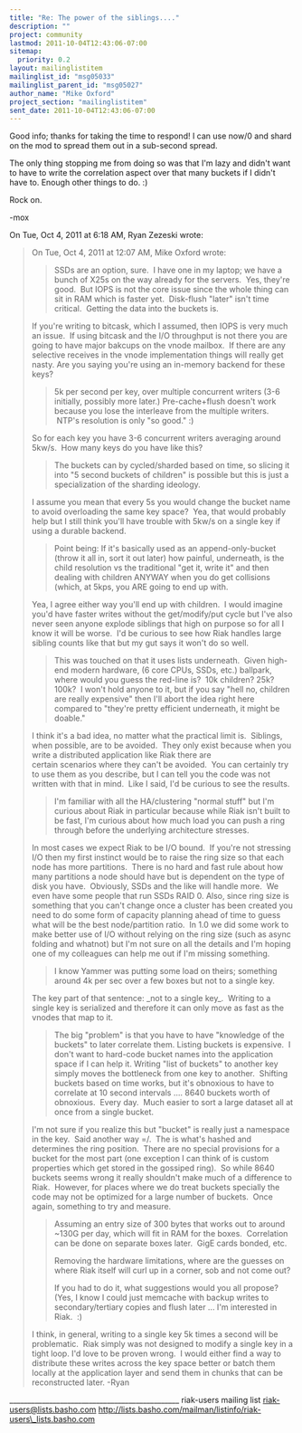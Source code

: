 ```yaml
---
title: "Re: The power of the siblings...."
description: ""
project: community
lastmod: 2011-10-04T12:43:06-07:00
sitemap:
  priority: 0.2
layout: mailinglistitem
mailinglist_id: "msg05033"
mailinglist_parent_id: "msg05027"
author_name: "Mike Oxford"
project_section: "mailinglistitem"
sent_date: 2011-10-04T12:43:06-07:00
---
```



Good info; thanks for taking the time to respond!
I can use now/0 and shard on the mod to spread them out in a
sub-second spread.

The only thing stopping me from doing so was that I'm lazy and
didn't want to have to write the correlation aspect over that many
buckets if I didn't have to. Enough other things to do. :)

Rock on.

-mox

On Tue, Oct 4, 2011 at 6:18 AM, Ryan Zezeski  wrote:
>
>
> On Tue, Oct 4, 2011 at 12:07 AM, Mike Oxford  wrote:
>>
>> SSDs are an option, sure.  I have one in my laptop; we have a bunch
>> of X25s on the way already for the servers.  Yes, they're good.  But
>> IOPS is not the core issue since the whole thing can sit in RAM
>> which is faster yet.  Disk-flush "later" isn't time critical.  Getting the
>> data into the buckets is.
>
> If you're writing to bitcask, which I assumed, then IOPS is very much an
> issue.  If using bitcask and the I/O throughput is not there you are going
> to have major bakcups on the vnode mailbox.  If there are any selective
> receives in the vnode implementation things will really get nasty.
> Are you saying you're using an in-memory backend for these keys?
>
>>
>> 5k per second per key, over multiple concurrent writers (3-6 initially,
>> possibly more later.) Pre-cache+flush doesn't work because you
>> lose the interleave from the multiple writers.  NTP's resolution is only
>> "so good." :)
>
> So for each key you have 3-6 concurrent writers averaging around 5kw/s.  How
> many keys do you have like this?
>
>>
>> The buckets can by cycled/sharded based on time, so slicing it into
>> "5 second buckets of children" is possible but this is just a
>> specialization
>> of the sharding ideology.
>
> I assume you mean that every 5s you would change the bucket name to avoid
> overloading the same key space?  Yea, that would probably help but I still
> think you'll have trouble with 5kw/s on a single key if using a durable
> backend.
>
>>
>> Point being: If it's basically used as an append-only-bucket (throw it
>> all in, sort it out later) how painful, underneath, is the child
>> resolution vs
>> the traditional "get it, write it" and then dealing with children ANYWAY
>> when you do get collisions (which, at 5kps, you ARE going to end up with.
>
> Yea, I agree either way you'll end up with children.  I would imagine you'd
> have faster writes without the get/modify/put cycle but I've also never seen
> anyone explode siblings that high on purpose so for all I know it will be
> worse.  I'd be curious to see how Riak handles large sibling counts like
> that but my gut says it won't do so well.
>>
>> This was touched on that it uses lists underneath.  Given high-end modern
>> hardware, (6 core CPUs, SSDs, etc.) ballpark, where would you guess the
>> red-line is?  10k children? 25k? 100k?  I won't hold anyone to it, but if
>> you say "hell no, children are really expensive" then I'll abort the idea
>> right here compared to "they're pretty efficient underneath, it might be
>> doable."
>
> I think it's a bad idea, no matter what the practical limit is.  Siblings,
> when possible, are to be avoided.  They only exist because when you write a
> distributed application like Riak there are certain scenarios where they
> can't be avoided.  You can certainly try to use them as you describe, but I
> can tell you the code was not written with that in mind.  Like I said, I'd
> be curious to see the results.
>>
>> I'm familiar with all the HA/clustering "normal stuff" but I'm curious
>> about Riak in particular because while Riak isn't built to be fast,
>> I'm curious about how much load you can push a ring through before
>> the underlying architecture stresses.
>
> In most cases we expect Riak to be I/O bound.  If you're not stressing I/O
> then my first instinct would be to raise the ring size so that each node has
> more partitions.  There is no hard and fast rule about how many partitions a
> node should have but is dependent on the type of disk you have.  Obviously,
> SSDs and the like will handle more.  We even have some people that run SSDs
> RAID 0.
> Also, since ring size is something that you can't change once a cluster has
> been created you need to do some form of capacity planning ahead of time to
> guess what will be the best node/partition ratio.  In 1.0 we did some work
> to make better use of I/O without relying on the ring size (such as async
> folding and whatnot) but I'm not sure on all the details and I'm hoping one
> of my colleagues can help me out if I'm missing something.
>>
>> I know Yammer was putting some load on theirs; something around 4k
>> per sec over a few boxes but not to a single key.
>
> The key part of that sentence: \_not to a single key\_.  Writing to a single
> key is serialized and therefore it can only move as fast as the vnodes that
> map to it.
>
>>
>> The big "problem" is that you have to have "knowledge of the buckets"
>> to later correlate them. Listing buckets is expensive.  I don't want to
>> hard-code bucket names into the application space if I can help it.
>> Writing "list of buckets" to another key simply moves the bottleneck
>> from one key to another.  Shifting buckets based on time works, but
>> it's obnoxious to have to correlate at 10 second intervals ....
>> 8640 buckets worth of obnoxious.  Every day.  Much easier to sort a
>> large dataset all at once from a single bucket.
>
> I'm not sure if you realize this but "bucket" is really just a namespace in
> the key.  Said another way =/.  The  is
> what's hashed and determines the ring position.  There are no special
> provisions for a bucket for the most part (one exception I can think of is
> custom properties which get stored in the gossiped ring).  So while 8640
> buckets seems wrong it really shouldn't make much of a difference to Riak.
>  However, for places where we do treat buckets specially the code may not be
> optimized for a large number of buckets.  Once again, something to try and
> measure.
>
>>
>> Assuming an entry size of 300 bytes that works out to around
>> ~130G per day, which will fit in RAM for the boxes.  Correlation can be
>> done on separate boxes later.  GigE cards bonded, etc.
>>
>> Removing the hardware limitations, where are the guesses on where
>> Riak itself will curl up in a corner, sob and not come out?
>>
>> If you had to do it, what suggestions would you all propose?
>> (Yes, I know I could just memcache with backup writes to
>> secondary/tertiary copies and flush later ... I'm interested in Riak.  :)
>
> I think, in general, writing to a single key 5k times a second will be
> problematic.  Riak simply was not designed to modify a single key in a tight
> loop. I'd love to be proven wrong.  I would either find a way to distribute
> these writes across the key space better or batch them locally at the
> application layer and send them in chunks that can be reconstructed later.
> -Ryan

\_\_\_\_\_\_\_\_\_\_\_\_\_\_\_\_\_\_\_\_\_\_\_\_\_\_\_\_\_\_\_\_\_\_\_\_\_\_\_\_\_\_\_\_\_\_\_
riak-users mailing list
riak-users@lists.basho.com
http://lists.basho.com/mailman/listinfo/riak-users\_lists.basho.com

